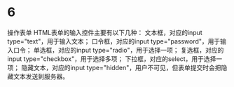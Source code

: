 # 6
操作表单
HTML表单的输入控件主要有以下几种：
文本框，对应的input type="text"，用于输入文本；
口令框，对应的input type="password"，用于输入口令；
单选框，对应的input type="radio"，用于选择一项；
复选框，对应的input type="checkbox"，用于选择多项；
下拉框，对应的select，用于选择一项；
隐藏文本，对应的input type="hidden"，用户不可见，但表单提交时会把隐藏文本发送到服务器。
  
